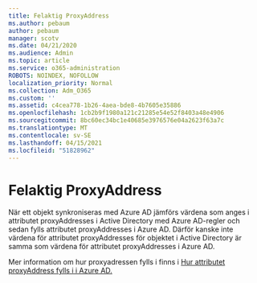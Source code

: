 ```yaml
---
title: Felaktig ProxyAddress
ms.author: pebaum
author: pebaum
manager: scotv
ms.date: 04/21/2020
ms.audience: Admin
ms.topic: article
ms.service: o365-administration
ROBOTS: NOINDEX, NOFOLLOW
localization_priority: Normal
ms.collection: Adm_O365
ms.custom: ''
ms.assetid: c4cea778-1b26-4aea-bde8-4b7605e35886
ms.openlocfilehash: 1cb2b9f1980a121c21285e54e52f8403a48e4906
ms.sourcegitcommit: 8bc60ec34bc1e40685e3976576e04a2623f63a7c
ms.translationtype: MT
ms.contentlocale: sv-SE
ms.lasthandoff: 04/15/2021
ms.locfileid: "51828962"
---
```

# <a name="proxyaddress-incorrect"></a>Felaktig ProxyAddress

När ett objekt synkroniseras med Azure AD jämförs värdena som anges i attributet proxyAddresses i Active Directory med Azure AD-regler och sedan fylls attributet proxyAddresses i Azure AD. Därför kanske inte värdena för attributet proxyAddresses för objektet i Active Directory är samma som värdena för attributet proxyAddresses i Azure AD.
  
Mer information om hur proxyadressen fylls i finns i [Hur attributet proxyAddress fylls i i Azure AD.](https://support.microsoft.com/help/3190357/how-the-proxyaddresses-attribute-is-populated-in-azure-ad)
  

